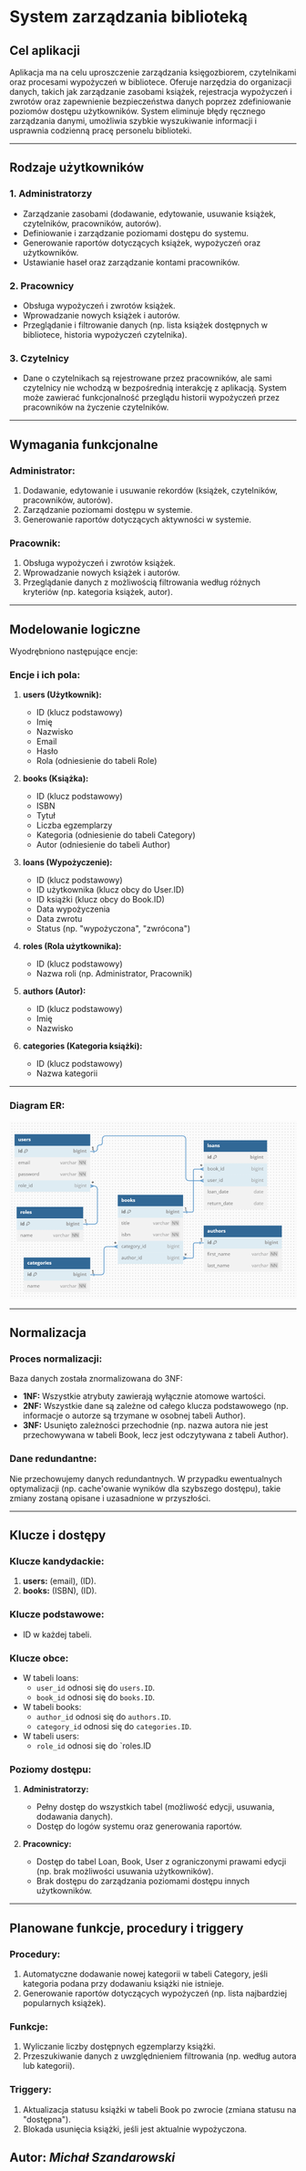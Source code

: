 # System zarządzania biblioteką

## Cel aplikacji
Aplikacja ma na celu uproszczenie zarządzania księgozbiorem, czytelnikami oraz procesami wypożyczeń w bibliotece. Oferuje narzędzia do organizacji danych, takich jak zarządzanie zasobami książek, rejestracja wypożyczeń i zwrotów oraz zapewnienie bezpieczeństwa danych poprzez zdefiniowanie poziomów dostępu użytkowników. System eliminuje błędy ręcznego zarządzania danymi, umożliwia szybkie wyszukiwanie informacji i usprawnia codzienną pracę personelu biblioteki.

---

## Rodzaje użytkowników

### 1. Administratorzy
- Zarządzanie zasobami (dodawanie, edytowanie, usuwanie książek, czytelników, pracowników, autorów).
- Definiowanie i zarządzanie poziomami dostępu do systemu.
- Generowanie raportów dotyczących książek, wypożyczeń oraz użytkowników.
- Ustawianie haseł oraz zarządzanie kontami pracowników.

### 2. Pracownicy
- Obsługa wypożyczeń i zwrotów książek.
- Wprowadzanie nowych książek i autorów.
- Przeglądanie i filtrowanie danych (np. lista książek dostępnych w bibliotece, historia wypożyczeń czytelnika).

### 3. Czytelnicy
- Dane o czytelnikach są rejestrowane przez pracowników, ale sami czytelnicy nie wchodzą w bezpośrednią interakcję z aplikacją. System może zawierać funkcjonalność przeglądu historii wypożyczeń przez pracowników na życzenie czytelników.

---

## Wymagania funkcjonalne

### Administrator:
1. Dodawanie, edytowanie i usuwanie rekordów (książek, czytelników, pracowników, autorów).
2. Zarządzanie poziomami dostępu w systemie.
3. Generowanie raportów dotyczących aktywności w systemie.

### Pracownik:
1. Obsługa wypożyczeń i zwrotów książek.
2. Wprowadzanie nowych książek i autorów.
3. Przeglądanie danych z możliwością filtrowania według różnych kryteriów (np. kategoria książek, autor).

---

## Modelowanie logiczne

Wyodrębniono następujące encje:

### Encje i ich pola:
1. **users (Użytkownik):**
   - ID (klucz podstawowy)
   - Imię
   - Nazwisko
   - Email
   - Hasło
   - Rola (odniesienie do tabeli Role)

2. **books (Książka):**
   - ID (klucz podstawowy)
   - ISBN
   - Tytuł
   - Liczba egzemplarzy
   - Kategoria (odniesienie do tabeli Category)
   - Autor (odniesienie do tabeli Author)

3. **loans (Wypożyczenie):**
   - ID (klucz podstawowy)
   - ID użytkownika (klucz obcy do User.ID)
   - ID książki (klucz obcy do Book.ID)
   - Data wypożyczenia
   - Data zwrotu
   - Status (np. "wypożyczona", "zwrócona")

4. **roles (Rola użytkownika):**
   - ID (klucz podstawowy)
   - Nazwa roli (np. Administrator, Pracownik)

5. **authors (Autor):**
   - ID (klucz podstawowy)
   - Imię
   - Nazwisko

6. **categories (Kategoria książki):**
   - ID (klucz podstawowy)
   - Nazwa kategorii

---

### Diagram ER:
![Diagram ER](./diagramER.png)

---

## Normalizacja

### Proces normalizacji:
Baza danych została znormalizowana do 3NF:
- **1NF:** Wszystkie atrybuty zawierają wyłącznie atomowe wartości.
- **2NF:** Wszystkie dane są zależne od całego klucza podstawowego (np. informacje o autorze są trzymane w osobnej tabeli Author).
- **3NF:** Usunięto zależności przechodnie (np. nazwa autora nie jest przechowywana w tabeli Book, lecz jest odczytywana z tabeli Author).

### Dane redundantne:
Nie przechowujemy danych redundantnych. W przypadku ewentualnych optymalizacji (np. cache'owanie wyników dla szybszego dostępu), takie zmiany zostaną opisane i uzasadnione w przyszłości.

---

## Klucze i dostępy

### Klucze kandydackie:
1. **users:** (email), (ID).
2. **books:** (ISBN), (ID).

### Klucze podstawowe:
- ID w każdej tabeli.

### Klucze obce:
- W tabeli loans:
  - `user_id` odnosi się do `users.ID`.
  - `book_id` odnosi się do `books.ID`.
- W tabeli books:
  - `author_id` odnosi się do `authors.ID`.
  - `category_id` odnosi się do `categories.ID`.
- W tabeli users:
  - `role_id` odnosi się do `roles.ID

### Poziomy dostępu:
1. **Administratorzy:**
   - Pełny dostęp do wszystkich tabel (możliwość edycji, usuwania, dodawania danych).
   - Dostęp do logów systemu oraz generowania raportów.

2. **Pracownicy:**
   - Dostęp do tabel Loan, Book, User z ograniczonymi prawami edycji (np. brak możliwości usuwania użytkowników).
   - Brak dostępu do zarządzania poziomami dostępu innych użytkowników.

---

## Planowane funkcje, procedury i triggery

### Procedury:
1. Automatyczne dodawanie nowej kategorii w tabeli Category, jeśli kategoria podana przy dodawaniu książki nie istnieje.
2. Generowanie raportów dotyczących wypożyczeń (np. lista najbardziej popularnych książek).

### Funkcje:
1. Wyliczanie liczby dostępnych egzemplarzy książki.
2. Przeszukiwanie danych z uwzględnieniem filtrowania (np. według autora lub kategorii).

### Triggery:
1. Aktualizacja statusu książki w tabeli Book po zwrocie (zmiana statusu na "dostępna").
2. Blokada usunięcia książki, jeśli jest aktualnie wypożyczona.

## Autor:  *Michał Szandarowski*
